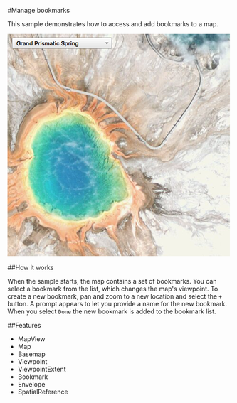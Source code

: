 #Manage bookmarks

This sample demonstrates how to access and add bookmarks to a map.

![](screenshot.png)

##How it works

When the sample starts, the map contains a set of bookmarks. You can select a bookmark from the list, which changes the map's viewpoint. To create a new bookmark, pan and zoom to a new location and select the `+` button. A prompt appears to let you provide a name for the new bookmark. When you select `Done` the new bookmark is added to the bookmark list.

##Features
- MapView
- Map
- Basemap
- Viewpoint
- ViewpointExtent
- Bookmark
- Envelope
- SpatialReference


